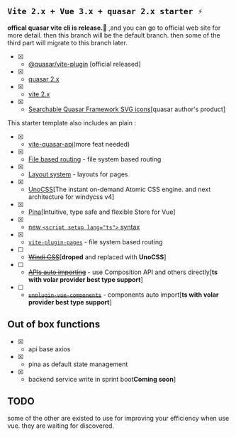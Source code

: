 ## `Vite 2.x + Vue 3.x + quasar 2.x starter ⚡`

**offical quasar vite cli is release.🌹** ,and you can go to official web site for more detail. then this branch will be 
the default branch. then some of the third part will migrate to this branch later.

- [X] - [@quasar/vite-plugin](https://quasar.dev/start/vite-plugin) [official released]
- [X] - [quasar 2.x](https://github.com/quasarframework/quasar)
- [X] - [vite 2.x](https://github.com/vitejs/vite)
- [x] - [Searchable Quasar Framework SVG icons](https://github.com/hawkeye64/iconexplorer.app)[quasar author's product]

This starter template also includes an plain :
- [x]  - [vite-quasar-api](https://github.com/fyeeme/vite-quasar-api)(more feat needed)
- [x]  - [File based routing](https://github.com/hannoeru/vite-plugin-pages) - file system based routing
- [x]  - [Layout system](https://github.com/JohnCampionJr/vite-plugin-vue-layouts) - layouts for pages
- [x]  - [UnoCSS](https://github.com/antfu/unocss)[The instant on-demand Atomic CSS engine. and next architecture for windycss v4]
- [x]  - [Pina](https://github.com/antfu/unocss)[Intuitive, type safe and flexible Store for Vue]
- [x]  - [new `<script setup lang="ts">` syntax](https://github.com/vuejs/rfcs/pull/227)
- [x]  - [`vite-plugin-pages`](https://github.com/hannoeru/vite-plugin-pages) - file system based routing
- [ ]  - ~~[Windi CSS](https://github.com/windicss/windicss)~~[**droped** and replaced with **UnoCSS**]
- [ ]  - ~~[APIs auto importing](https://github.com/antfu/unplugin-auto-import)~~ - use Composition API and others directly[**ts with volar provider best type support**]
- [ ]  - ~~[`unplugin-vue-components`](https://github.com/antfu/unplugin-vue-components)~~ - components auto import[**ts with volar provider best type support**]

## Out of box functions 
- [x]  - api base axios
- [x]  - pina as default state management
- [x]  - backend service write in sprint boot**Coming soon**]

## TODO 

some of the other are existed to use for improving your efficiency when use vue. they are waiting for discovered.
